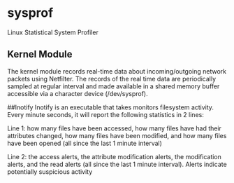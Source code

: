 # sysprof
Linux Statistical System Profiler

## Kernel Module
The kernel module records real-time data about incoming/outgoing network packets using Netfilter.  The records of the real time data are periodically sampled at regular interval and made available in a shared memory buffer accessible via a character device (/dev/sysprof).

##Inotify
Inotify is an executable that takes monitors filesystem activity. Every minute seconds, it will report the following statistics in 
2 lines:

Line 1: how many files have been accessed, how many files have had their attributes changed, how many files have been modified, and
how many files have been opened (all since the last 1 minute interval)

Line 2: the access alerts, the attribute modification alerts, the modification alerts, and the read alerts 
(all since the last 1 minute interval). Alerts indicate potentially suspicious activity
